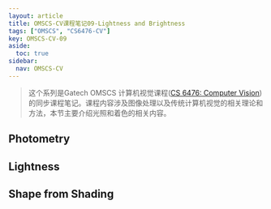 ```yaml
---
layout: article
title: OMSCS-CV课程笔记09-Lightness and Brightness
tags: ["OMSCS", "CS6476-CV"]
key: OMSCS-CV-09
aside:
  toc: true
sidebar:
  nav: OMSCS-CV
---
```


> 这个系列是Gatech OMSCS 计算机视觉课程([CS 6476: Computer Vision](https://omscs.gatech.edu/cs-6476-computer-vision))的同步课程笔记。课程内容涉及图像处理以及传统计算机视觉的相关理论和方法，本节主要介绍光照和着色的相关内容。
<!--more-->

## Photometry

## Lightness

## Shape from Shading